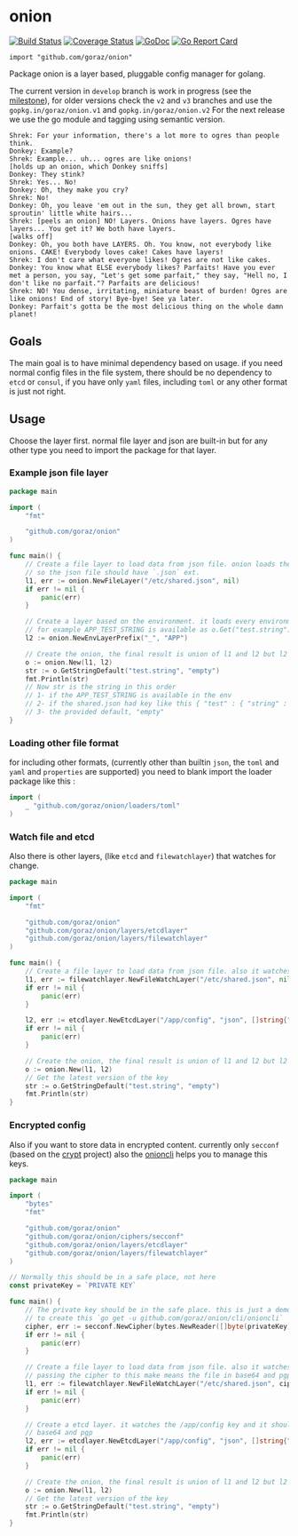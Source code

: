 # onion

[![Build Status](https://travis-ci.org/goraz/onion.svg)](https://travis-ci.org/goraz/onion)
[![Coverage Status](https://coveralls.io/repos/goraz/onion/badge.svg?branch=develop&service=github)](https://coveralls.io/github/goraz/onion?branch=master)
[![GoDoc](https://godoc.org/github.com/goraz/onion?status.svg)](https://godoc.org/github.com/goraz/onion)
[![Go Report Card](https://goreportcard.com/badge/github.com/goraz/onion)](https://goreportcard.com/report/github.com/goraz/onion)

    import "github.com/goraz/onion"

Package onion is a layer based, pluggable config manager for golang.

The current version in `develop` branch is work in progress (see the [milestone](https://github.com/goraz/onion/milestone/1)), for older versions check the `v2` and `v3` branches and use the `gopkg.in/goraz/onion.v1` and `gopkg.in/goraz/onion.v2`
For the next release we use the go module and tagging using semantic version.

```
Shrek: For your information, there's a lot more to ogres than people think.
Donkey: Example?
Shrek: Example... uh... ogres are like onions! 
[holds up an onion, which Donkey sniffs] 
Donkey: They stink? 
Shrek: Yes... No! 
Donkey: Oh, they make you cry? 
Shrek: No! 
Donkey: Oh, you leave 'em out in the sun, they get all brown, start sproutin' little white hairs...
Shrek: [peels an onion] NO! Layers. Onions have layers. Ogres have layers... You get it? We both have layers.
[walks off]
Donkey: Oh, you both have LAYERS. Oh. You know, not everybody like onions. CAKE! Everybody loves cake! Cakes have layers!
Shrek: I don't care what everyone likes! Ogres are not like cakes.
Donkey: You know what ELSE everybody likes? Parfaits! Have you ever met a person, you say, "Let's get some parfait," they say, "Hell no, I don't like no parfait."? Parfaits are delicious!
Shrek: NO! You dense, irritating, miniature beast of burden! Ogres are like onions! End of story! Bye-bye! See ya later.
Donkey: Parfait's gotta be the most delicious thing on the whole damn planet! 
```
## Goals 

The main goal is to have minimal dependency based on usage. if you need normal config files in the file system, 
there should be no dependency to `etcd` or `consul`, if you have only `yaml` files, including `toml` or any other format 
is just not right.

## Usage 

Choose the layer first. normal file layer and json are built-in but for any other type 
you need to import the package for that layer. 

### Example json file layer 

```go
package main

import (
	"fmt"

	"github.com/goraz/onion"
)

func main() {
	// Create a file layer to load data from json file. onion loads the file based on the extension.
	// so the json file should have `.json` ext.
	l1, err := onion.NewFileLayer("/etc/shared.json", nil)
	if err != nil {
		panic(err)
	}

	// Create a layer based on the environment. it loads every environment with APP_ prefix
	// for example APP_TEST_STRING is available as o.Get("test.string")
	l2 := onion.NewEnvLayerPrefix("_", "APP")

	// Create the onion, the final result is union of l1 and l2 but l2 overwrite l1.
	o := onion.New(l1, l2)
	str := o.GetStringDefault("test.string", "empty")
	fmt.Println(str)
	// Now str is the string in this order
	// 1- if the APP_TEST_STRING is available in the env
	// 2- if the shared.json had key like this { "test" : { "string" : "value" }} then the str is "value"
	// 3- the provided default, "empty"
}
```

### Loading other file format 

for including other formats, (currently other than builtin `json`, the `toml` and `yaml` and `properties` are supported) you need to blank import the 
loader package like this : 
```go 
import (
    _ "github.com/goraz/onion/loaders/toml"
)
``` 

### Watch file and etcd

Also there is other layers, (like `etcd` and `filewatchlayer`) that watches for change. 

```go
package main

import (
	"fmt"

	"github.com/goraz/onion"
	"github.com/goraz/onion/layers/etcdlayer"
	"github.com/goraz/onion/layers/filewatchlayer"
)

func main() {
	// Create a file layer to load data from json file. also it watches for change in the file
	l1, err := filewatchlayer.NewFileWatchLayer("/etc/shared.json", nil)
	if err != nil {
		panic(err)
	}

	l2, err := etcdlayer.NewEtcdLayer("/app/config", "json", []string{"http://127.0.0.1:2379"}, nil)
	if err != nil {
		panic(err)
	}

	// Create the onion, the final result is union of l1 and l2 but l2 overwrite l1.
	o := onion.New(l1, l2)
	// Get the latest version of the key 
	str := o.GetStringDefault("test.string", "empty")
	fmt.Println(str)
}
```

### Encrypted config 

Also if you want to store data in encrypted content. currently only `secconf` (based on the [crypt](https://github.com/xordataexchange/crypt) project)
also the [onioncli](https://github.com/goraz/onion/tree/develop/cli/onioncli) helps you to manage this keys. 

```go
package main

import (
	"bytes"
	"fmt"

	"github.com/goraz/onion"
	"github.com/goraz/onion/ciphers/secconf"
	"github.com/goraz/onion/layers/etcdlayer"
	"github.com/goraz/onion/layers/filewatchlayer"
)

// Normally this should be in a safe place, not here
const privateKey = `PRIVATE KEY`

func main() {
	// The private key should be in the safe place. this is just a demo, also there is a cli tool
	// to create this `go get -u github.com/goraz/onion/cli/onioncli`
	cipher, err := secconf.NewCipher(bytes.NewReader([]byte(privateKey)))
	if err != nil {
		panic(err)
	}

	// Create a file layer to load data from json file. also it watches for change in the file
	// passing the cipher to this make means the file in base64 and pgp encrypted
	l1, err := filewatchlayer.NewFileWatchLayer("/etc/shared.json", cipher)
	if err != nil {
		panic(err)
	}

	// Create a etcd layer. it watches the /app/config key and it should be json file encoded with
	// base64 and pgp
	l2, err := etcdlayer.NewEtcdLayer("/app/config", "json", []string{"http://127.0.0.1:2379"}, cipher)
	if err != nil {
		panic(err)
	}

	// Create the onion, the final result is union of l1 and l2 but l2 overwrite l1.
	o := onion.New(l1, l2)
	// Get the latest version of the key
	str := o.GetStringDefault("test.string", "empty")
	fmt.Println(str)
}
```
